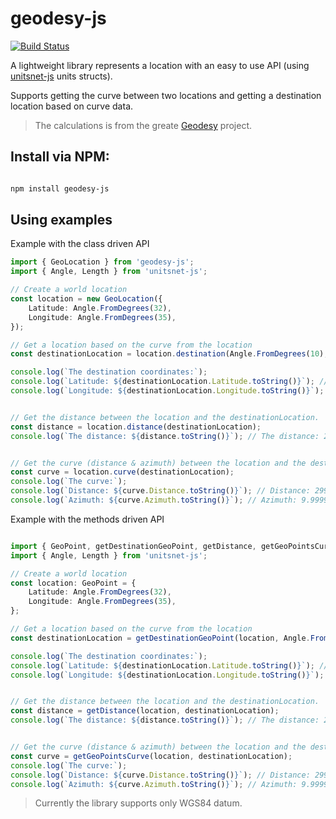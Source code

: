 # geodesy-js

[![Build Status](https://travis-ci.org/haimkastner/geodesy-js.svg?branch=master)](https://travis-ci.org/haimkastner/geodesy-js)

A lightweight library represents a location with an easy to use API (using [unitsnet-js](https://www.npmjs.com/package/unitsnet-js) units structs).

Supports getting the curve between two locations and getting a destination location based on curve data.

> The calculations is from the greate [Geodesy](https://github.com/juergenpf/Geodesy) project.

## Install via NPM:

```bash 

npm install geodesy-js

```

## Using examples

Example with the class driven API
```typescript
import { GeoLocation } from 'geodesy-js';
import { Angle, Length } from 'unitsnet-js';

// Create a world location
const location = new GeoLocation({
    Latitude: Angle.FromDegrees(32),
    Longitude: Angle.FromDegrees(35),
});

// Get a location based on the curve from the location
const destinationLocation = location.destination(Angle.FromDegrees(10), Length.FromMeters(3000));

console.log(`The destination coordinates:`);
console.log(`Latitude: ${destinationLocation.Latitude.toString()}`); // Latitude: 32.026643406143805 °
console.log(`Longitude: ${destinationLocation.Longitude.toString()}`); // Longitude: 35.005514633016986 °


// Get the distance between the location and the destinationLocation.
const distance = location.distance(destinationLocation);
console.log(`The distance: ${distance.toString()}`); // The distance: 2999.998518387958 m


// Get the curve (distance & azimuth) between the location and the destinationLocation.
const curve = location.curve(destinationLocation);
console.log(`The curve:`);
console.log(`Distance: ${curve.Distance.toString()}`); // Distance: 2999.998518387958 m
console.log(`Azimuth: ${curve.Azimuth.toString()}`); // Azimuth: 9.999999999995072 °
```

Example with the methods driven API
```typescript

import { GeoPoint, getDestinationGeoPoint, getDistance, getGeoPointsCurve } from 'geodesy-js';
import { Angle, Length } from 'unitsnet-js';

// Create a world location
const location: GeoPoint = {
    Latitude: Angle.FromDegrees(32),
    Longitude: Angle.FromDegrees(35),
};

// Get a location based on the curve from the location
const destinationLocation = getDestinationGeoPoint(location, Angle.FromDegrees(10), Length.FromMeters(3000));

console.log(`The destination coordinates:`);
console.log(`Latitude: ${destinationLocation.Latitude.toString()}`); // Latitude: 32.026643406143805 °
console.log(`Longitude: ${destinationLocation.Longitude.toString()}`); // Longitude: 35.005514633016986 °


// Get the distance between the location and the destinationLocation.
const distance = getDistance(location, destinationLocation);
console.log(`The distance: ${distance.toString()}`); // The distance: 2999.998518387958 m


// Get the curve (distance & azimuth) between the location and the destinationLocation.
const curve = getGeoPointsCurve(location, destinationLocation);
console.log(`The curve:`);
console.log(`Distance: ${curve.Distance.toString()}`); // Distance: 2999.998518387958 m
console.log(`Azimuth: ${curve.Azimuth.toString()}`); // Azimuth: 9.999999999995072 °
```


> Currently the library supports only WGS84 datum. 
